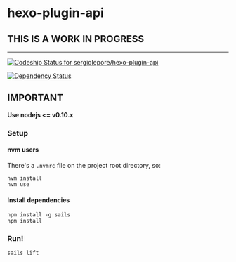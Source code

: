 # hexo-plugin-api

## THIS IS A WORK IN PROGRESS

---


[ ![Codeship Status for sergiolepore/hexo-plugin-api](https://www.codeship.io/projects/458d5700-0e2d-0132-e69a-4efa1d8aad15/status)](https://www.codeship.io/projects/32373)

[![Dependency Status](https://gemnasium.com/sergiolepore/hexo-plugin-api.svg)](https://gemnasium.com/sergiolepore/hexo-plugin-api)


## IMPORTANT

__Use nodejs <= v0.10.x__

### Setup

#### nvm users

There's a `.nvmrc` file on the project root directory, so:

```
nvm install
nvm use
```

#### Install dependencies

```
npm install -g sails
npm install
```

### Run!

```
sails lift
```
